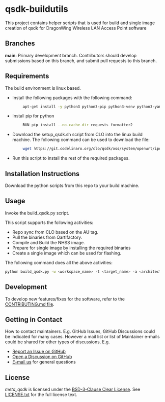 # qsdk-buildutils

This project contains helper scripts that is used for build and single image creation of qsdk for DragonWing Wireless LAN Access Point software 

## Branches

**main**: Primary development branch. Contributors should develop submissions based on this branch, and submit pull requests to this branch.

## Requirements

The build environment is linux based.
*	Install the following packages with the following command:
```bash
    	apt-get install -y python3 python3-pip python3-venv python3-yam
```
*	Install pip for python
```bash
	    RUN pip install --no-cache-dir requests formatter2
```
*	Download the setup_qsdk.sh script from CLO into the linux build machine. The following command can be used to download the file:
```bash
		wget https://git.codelinaro.org/clo/qsdk/oss/system/openwrt/ipq-scripts/-/raw/win.platform_tools.1.0.r29/setup_qsdk.sh
```
*	Run this script to install the rest of the required packages.


## Installation Instructions

Download the python scripts from this repo to your build machine.

## Usage

Invoke the build_qsdk.py script.

This script supports the following activities:
-	Repo sync from CLO based on the AU tag. 
-	Pull the binaries from Qartifactory.
-	Compile and Build the NHSS image.
-	Prepare for single image by installing the required binaries 
-	Create a single image which can be used for flashing. 

The following command does all the above activities:
```bash
python build_qsdk.py -w <workspace_name> -t <target_name> -a <architecture bit 32|64> -g {<AU tag> <Qartificatory version> -b -p
```

## Development

To develop new features/fixes for the software, refer to the [CONTRIBUTING.md file](CONTRIBUTING.md).

## Getting in Contact

How to contact maintainers. E.g. GitHub Issues, GitHub Discussions could be indicated for many cases. However a mail list or list of Maintainer e-mails could be shared for other types of discussions. E.g.

* [Report an Issue on GitHub](../../issues)
* [Open a Discussion on GitHub](../../discussions)
* [E-mail us](mailto:shivapri@qti.qualcomm.com) for general questions

## License

*meta_qsdk* is licensed under the [BSD-3-Clause Clear License](https://spdx.org/licenses/BSD-3-Clause-Clear.html). See [LICENSE.txt](LICENSE.txt) for the full license text.

